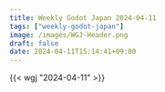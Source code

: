 ```yaml
---
title: Weekly Godot Japan 2024-04-11
tags: ["weekly-godot-japan"]
image: /images/WGJ-Header.png
draft: false
date: 2024-04-11T15:14:41+09:00
---
```


{{< wgj "2024-04-11" >}}
